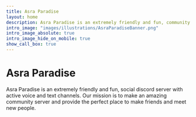 ```yaml
---
title: Asra Paradise
layout: home
description: Asra Paradise is an extremely friendly and fun, community discord server with active voice and text channels. Our mission is to make an amazing community server and provide the perfect place to make friends and meet new people.
intro_image: "images/illustrations/AsraParadiseBanner.png"
intro_image_absolute: true
intro_image_hide_on_mobile: true
show_call_box: true
---
```


# Asra Paradise

Asra Paradise is an extremely friendly and fun, social discord server with active voice and text channels. Our mission is to make an amazing community server and provide the perfect place to make friends and meet new people.
